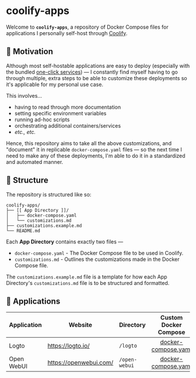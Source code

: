 # coolify-apps

Welcome to **`coolify-apps`**, a repository of Docker Compose files for applications I personally self-host through [Coolify](https://coolify.io).

## 🤔 Motivation

Although most self-hostable applications are easy to deploy (especially with the bundled [one-click services](https://coolify.io/docs/services/overview)) — I constantly find myself having to go through multiple, extra steps to be able to customize these deployments so it's applicable for my personal use case.

This involves...

- having to read through more documentation
- setting specific environment variables
- running ad-hoc scripts
- orchestrating additional containers/services
- _etc., etc._

Hence, this repository aims to take all the above customizations, and "document" it in replicable `docker-compose.yaml` files — so the next time I need to make any of these deployments, I'm able to do it in a standardized and automated manner.

## 📂 Structure

The repository is structured like so:

```
coolify-apps/
├── [[ App Directory ]]/
│   ├── docker-compose.yaml
│   └── customizations.md
├── customizations.example.md
└── README.md
```

Each **App Directory** contains exactly two files —

- `docker-compose.yaml` - The Docker Compose file to be used in Coolify.
- `customizations.md` - Outlines the customizations made in the Docker Compose file.

The `customizations.example.md` file is a template for how each App Directory's `customizations.md` file is to be structured and formatted.

## 🚀 Applications

| Application | Website                | Directory     |                  Custom Docker Compose                  |                   Customizations                    |
| ----------- | ---------------------- | ------------- | :-----------------------------------------------------: | :-------------------------------------------------: |
| Logto       | https://logto.io/      | `/logto`      |   [docker-compose.yaml](./logto/docker-compose.yaml)    |   [customizations.md](./logto/customizations.md)    |
| Open WebUI  | https://openwebui.com/ | `/open-webui` | [docker-compose.yaml](./open-webui/docker-compose.yaml) | [customizations.md](./open-webui/customizations.md) |
